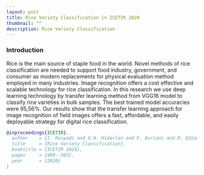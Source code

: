 ```yaml
---
layout: post
title: Rice Variety Classification in ICETIR 2020
thumbnail: ""
description: Rice Variety Classification 
---
```



### Introduction

Rice is the main source of staple food in the world. Novel methods of rice classification are needed to support food industry, government, and consumer as modern replacements for physical evaluation method employed in many industries. Image recognition offers a cost effective and scalable technology for rice classification. 
In this research we use deep learning technology by transfer learning method from VGG16 model to classify rice varieties in bulk samples. The best trained model accuracies were 95,56%. Our results show that the transfer learning approach for image recognition of field images offers a fast, affordable, and easily deployable strategy for digital rice classification.


```bibtex
@inproceedings{ICETIR},
  author    = {I. Rosyadi and V.H. Hidarlan and F. Asriani and R. Ediati},
  title     = {Rice Variety Classification},
  booktitle = {ICETIR 2020},
  pages     = {489--503},
  year      = {2020}
}
```

